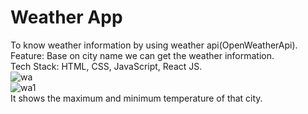 # Weather App
To know weather information by using weather api(OpenWeatherApi).<br/>
Feature: Base on city name we can get the weather information.<br/>
Tech Stack: HTML, CSS, JavaScript, React JS.<br/>
![wa](https://user-images.githubusercontent.com/89126653/163800008-0b11e021-fd5f-4dcf-80a1-c1108d121136.JPG)<br/>
![wa1](https://user-images.githubusercontent.com/89126653/163800050-b731ae6e-3a07-46f0-8b7a-04cb9f00d9c9.JPG)<br/>
It shows the maximum and minimum temperature of that city.
